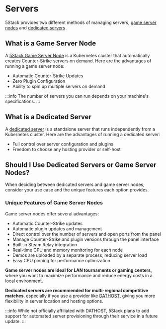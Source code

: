  # Servers
 5Stack provides two different methods of managing servers, [game server nodes](#what-is-a-game-server-node) and [dedicated servers](#what-is-a-dedicated-server) .

## What is a Game Server Node

A [5Stack Game Server Node](./game-server-nodes/index) is a Kubernetes cluster that automatically creates Counter-Strike servers on demand. Here are the advantages of running a game server node:

* Automatic Counter-Strike Updates
* Zero Plugin Configuration 
* Ability to spin up multiple servers on demand

:::info
The number of servers you can run depends on your machine's specifications.
:::


## What is a Dedicated Server

A [dedicated server](./dedicated-servers) is a standalone server that runs independently from a Kubernetes cluster. Here are the advantages of running a dedicated server:

* Full control over server configuration and plugins
* Freedom to choose any hosting provider or self-host


## Should I Use Dedicated Servers or Game Server Nodes?

When deciding between dedicated servers and game server nodes, consider your use case and the unique features each option provides.

### Unique Features of Game Server Nodes

Game server nodes offer several advantages:

- Automatic Counter-Strike updates
- Automatic plugin updates and management
- Direct control over the number of servers and open ports from the panel
- Manage Counter-Strike and plugin versions through the panel interface
- Built-in Steam Relay integration
- Real-time CPU and memory monitoring for each node
- Demos are uploaded by a separate process, reducing server load
- Easy CPU pinning for performance optimization

**Game server nodes are ideal for LAN tournaments or gaming centers**, where you want to maximize performance and reduce energy costs in a local environment.

**Dedicated servers are recommended for multi-regional competitive matches**, especially if you use a provider like [DATHOST](https://dathost.net/), giving you more flexibility in server location and hosting options.


:::info
While not officially affiliated with DATHOST, 5Stack plans to add support for automated server provisioning through their service in a future update.
:::